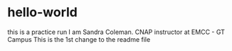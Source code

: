 # hello-world
this is a practice run
I am Sandra Coleman.  CNAP instructor at EMCC - GT Campus
This is the 1st change to the readme file
